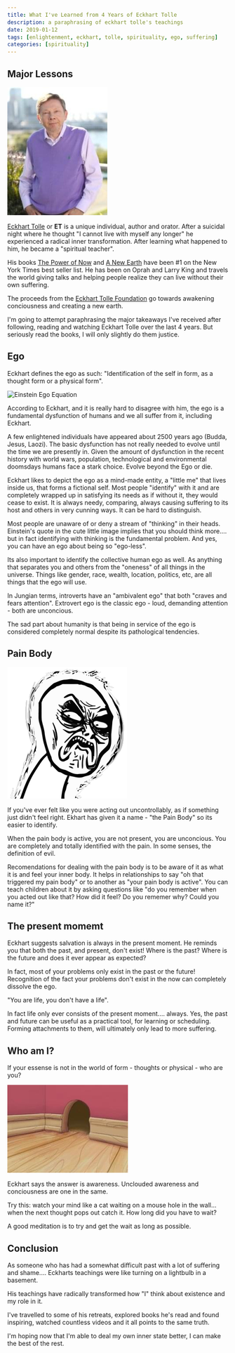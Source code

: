 ```yaml
---
title: What I've Learned from 4 Years of Eckhart Tolle
description: a paraphrasing of eckhart tolle's teachings
date: 2019-01-12
tags: [enlightenment, eckhart, tolle, spirituality, ego, suffering]
categories: [spirituality]
---
```


## Major Lessons

<div class="pull-right">
<img alt="ET" src="/image/blog/EckhartTolle.jpg" class="image" />
</div>

[Eckhart Tolle](https://en.wikipedia.org/wiki/Eckhart_Tolle) or **ET** is a unique individual, author and orator.   After a suicidal night where he thought "I cannot live with myself any longer" he experienced a radical inner transformation.    After learning what happened to him, he became a "spiritual teacher". 

His books [The Power of Now](https://en.wikipedia.org/wiki/The_Power_of_Now) and [A New Earth](https://en.wikipedia.org/wiki/A_New_Earth) have been #1 on the New York Times best seller list. He has been on Oprah and Larry King and travels the world giving talks and helping people realize they can live without their own suffering.   

The proceeds from the [Eckhart Tolle Foundation](https://www.eckharttollefoundation.org/) go towards awakening conciousness and creating a new earth.

I'm going to attempt paraphrasing the major takeaways I've received after following, reading and watching Eckhart Tolle over the last 4 years. But seriously read the books, I will only slightly do them justice. 

## Ego

Eckhart defines the ego as such: "Identification of the self in form, as a thought form or a physical form". 

<div class="pull-right">
<img class="image" alt="Einstein Ego Equation" src="/image/blog/Ego-Knowledge.jpg"/>
</div>

According to Eckhart, and it is really hard to disagree with him, the ego is a fundamental dysfunction of humans and we all suffer from it, including Eckhart.  

A few enlightened individuals have appeared about 2500 years ago (Budda, Jesus, Laozi).  The basic dysfunction has not really needed to evolve until the time we are presently in.   Given the amount of dysfunction in the recent history with world wars, population, technological and environmental doomsdays humans face a stark choice.  Evolve beyond the Ego or die.

Eckhart likes to depict the ego as a mind-made entity, a "little me" that lives inside us, that forms a fictional self.  Most people "identify" with it and are completely wrapped up in satisfying its needs as if without it, they would cease to exist.   It is always needy, comparing, always causing suffering to its host and others in very cunning ways.  It can be hard to distinguish.

Most people are unaware of or deny a stream of "thinking" in their heads.  Einstein's quote in the cute little image implies that you should think more.... but in fact identifying with thinking is the fundamental problem.  And yes, you can have an ego about being so "ego-less".

Its also important to identify the collective human ego as well. As anything that separates you and others from the "oneness" of all things in the universe.  Things like gender, race, wealth, location, politics, etc, are all things that the ego will use.

In Jungian terms, introverts have an "ambivalent ego" that both "craves and fears attention".  Extrovert ego is the classic ego - loud, demanding attention - both are unconcious.

The sad part about humanity is that being in service of the ego is considered completely normal despite its pathological tendencies.

## Pain Body

<div class="pull-right">
<img alt="pain body" src="/image/blog/pain-body.png" />
</div>

If you've ever felt like you were acting out uncontrollably, as if something just didn't feel right. Ekhart has given it a name - "the Pain Body" so its easier to identify.

When the pain body is active, you are not present, you are unconcious.  You are completely and totally identified with the pain.  In some senses, the definition of evil.

Recomendations for dealing with the pain body is to be aware of it as what it is and feel your inner body.  It helps in relationships to say "oh that triggered my pain body" or to another as "your pain body is active".  You can teach children about it by asking questions like "do you remember when you acted out like that?  How did it feel?  Do you rememer why?  Could you name it?"

## The present momemt

Eckhart suggests salvation is always in the present moment.  He reminds you that both the past, and present, don't exist!  Where is the past?  Where is the future and does it ever appear as expected?  

In fact, most of your problems only exist in the past or the future!  Recognition of the fact your problems don't exist in the now can completely dissolve the ego.

"You are life, you don't have a life".

In fact life only ever consists of the present moment.... always. Yes, the past and future can be useful as a practical tool, for learning or scheduling.  Forming attachments to them, will ultimately only lead to more suffering.

## Who am I?

If your essense is not in the world of form - thoughts or physical - who are you?

<div class="pull-right">
<img alt="thought in mouse hole" src="/image/blog/mouse-hole.jpg" class="image" />
</div>

Eckhart says the answer is awareness.  Unclouded awareness and conciousness are one in the same.

Try this:  watch your mind like a cat waiting on a mouse hole in the wall... when the next thought pops out catch it. How long did you have to wait?

A good meditation is to try and get the wait as long as possible.

## Conclusion

As someone who has had a somewhat difficult past with a lot of suffering and shame.... Eckharts teachings were like turning on a lightbulb in a basement.

His teachings have radically transformed how "I" think about existence and my role in it.

I've travelled to some of his retreats, explored books he's read and found inspiring, watched countless videos and it all points to the same truth.  

I'm hoping now that I'm able to deal my own inner state better, I can make the best of the rest.





